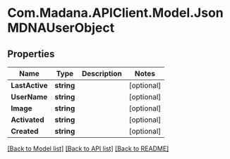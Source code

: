 
# Com.Madana.APIClient.Model.JsonMDNAUserObject

## Properties

Name | Type | Description | Notes
------------ | ------------- | ------------- | -------------
**LastActive** | **string** |  | [optional] 
**UserName** | **string** |  | [optional] 
**Image** | **string** |  | [optional] 
**Activated** | **string** |  | [optional] 
**Created** | **string** |  | [optional] 

[[Back to Model list]](../README.md#documentation-for-models)
[[Back to API list]](../README.md#documentation-for-api-endpoints)
[[Back to README]](../README.md)

